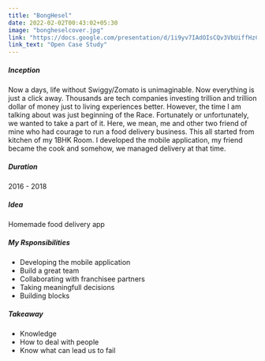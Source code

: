 ```yaml
---
title: "BongHesel"
date: 2022-02-02T00:43:02+05:30
image: "bongheselcover.jpg"
link: "https://docs.google.com/presentation/d/1i9yv7IAdOIsCQv3VbUiffHzCU-qp8vh8dSDBAOcLtQ8/edit?usp=sharing"
link_text: "Open Case Study"
---
```


##### Inception
Now a days, life without Swiggy/Zomato is unimaginable. Now everything is just a click away. Thousands are tech companies investing trillion and trillion dollar of money just to living experiences better. However, the time I am talking about was just beginning of the Race. Fortunately or unfortunately, we wanted to take a part of it. Here, we mean, me and other two friend of mine who had courage to run a food delivery business. This all started from kitchen of my 1BHK Room. I developed the mobile application, my friend became the cook and somehow, we managed delivery at that time.

##### Duration
2016 - 2018

##### Idea

Homemade food delivery app

##### My Rsponsibilities

- Developing the mobile application
- Build a great team
- Collaborating with franchisee partners
- Taking meaningfull decisions
- Building blocks

##### Takeaway

- Knowledge
- How to deal with people
- Know what can lead us to fail

